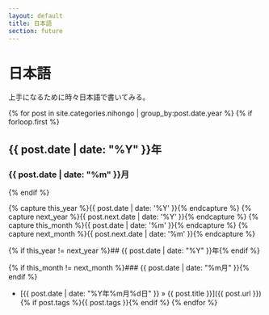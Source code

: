 ```yaml
---
layout: default
title: 日本語
section: future
---
```

# 日本語

上手になるために時々日本語で書いてみる。

{% for post in site.categories.nihongo | group_by:post.date.year %}
{% if forloop.first %}
## {{ post.date | date: "%Y" }}年

### {{ post.date | date: "%m" }}月
{% endif %}

{% capture this_year %}{{ post.date | date: '%Y' }}{% endcapture %}
{% capture next_year %}{{ post.next.date | date: '%Y' }}{% endcapture %}
{% capture this_month %}{{ post.date | date: '%m' }}{% endcapture %}
{% capture next_month %}{{ post.next.date | date: '%m' }}{% endcapture %}

{% if this_year != next_year %}## {{ post.date | date: "%Y" }}年{% endif %}

{% if this_month != next_month %}### {{ post.date | date: "%m月" }}{% endif %}

 * [{{ post.date | date: "%Y年%m月%d日" }} &raquo; {{ post.title }}]({{ post.url }}) {% if post.tags %}{{ post.tags }}{% endif %}
{% endfor %}
